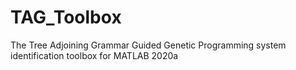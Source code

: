# TAG_Toolbox
The Tree Adjoining Grammar Guided Genetic Programming system identification toolbox for MATLAB 2020a
